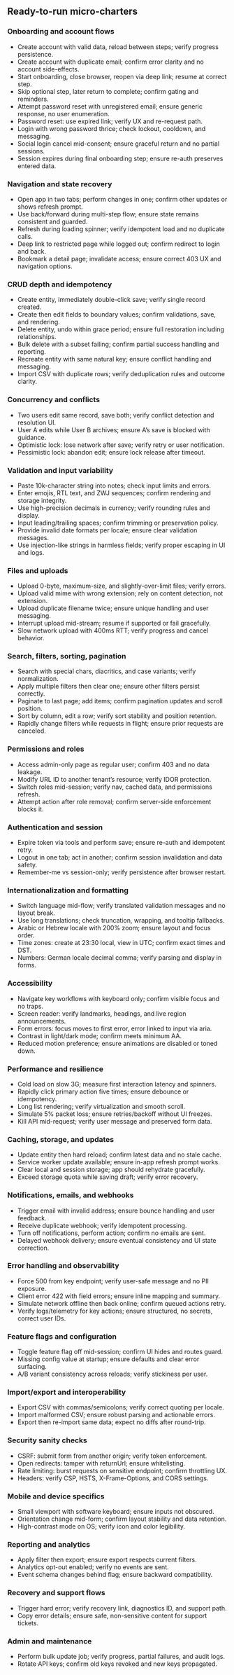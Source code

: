 ## Ready-to-run micro-charters

### Onboarding and account flows
- Create account with valid data, reload between steps; verify progress persistence.
- Create account with duplicate email; confirm error clarity and no account side-effects.
- Start onboarding, close browser, reopen via deep link; resume at correct step.
- Skip optional step, later return to complete; confirm gating and reminders.
- Attempt password reset with unregistered email; ensure generic response, no user enumeration.
- Password reset: use expired link; verify UX and re-request path.
- Login with wrong password thrice; check lockout, cooldown, and messaging.
- Social login cancel mid-consent; ensure graceful return and no partial sessions.
- Session expires during final onboarding step; ensure re-auth preserves entered data.

### Navigation and state recovery
- Open app in two tabs; perform changes in one; confirm other updates or shows refresh prompt.
- Use back/forward during multi-step flow; ensure state remains consistent and guarded.
- Refresh during loading spinner; verify idempotent load and no duplicate calls.
- Deep link to restricted page while logged out; confirm redirect to login and back.
- Bookmark a detail page; invalidate access; ensure correct 403 UX and navigation options.

### CRUD depth and idempotency
- Create entity, immediately double-click save; verify single record created.
- Create then edit fields to boundary values; confirm validations, save, and rendering.
- Delete entity, undo within grace period; ensure full restoration including relationships.
- Bulk delete with a subset failing; confirm partial success handling and reporting.
- Recreate entity with same natural key; ensure conflict handling and messaging.
- Import CSV with duplicate rows; verify deduplication rules and outcome clarity.

### Concurrency and conflicts
- Two users edit same record, save both; verify conflict detection and resolution UI.
- User A edits while User B archives; ensure A’s save is blocked with guidance.
- Optimistic lock: lose network after save; verify retry or user notification.
- Pessimistic lock: abandon edit; ensure lock release after timeout.

### Validation and input variability
- Paste 10k-character string into notes; check input limits and errors.
- Enter emojis, RTL text, and ZWJ sequences; confirm rendering and storage integrity.
- Use high-precision decimals in currency; verify rounding rules and display.
- Input leading/trailing spaces; confirm trimming or preservation policy.
- Provide invalid date formats per locale; ensure clear validation messages.
- Use injection-like strings in harmless fields; verify proper escaping in UI and logs.

### Files and uploads
- Upload 0-byte, maximum-size, and slightly-over-limit files; verify errors.
- Upload valid mime with wrong extension; rely on content detection, not extension.
- Upload duplicate filename twice; ensure unique handling and user messaging.
- Interrupt upload mid-stream; resume if supported or fail gracefully.
- Slow network upload with 400ms RTT; verify progress and cancel behavior.

### Search, filters, sorting, pagination
- Search with special chars, diacritics, and case variants; verify normalization.
- Apply multiple filters then clear one; ensure other filters persist correctly.
- Paginate to last page; add items; confirm pagination updates and scroll position.
- Sort by column, edit a row; verify sort stability and position retention.
- Rapidly change filters while requests in flight; ensure prior requests are canceled.

### Permissions and roles
- Access admin-only page as regular user; confirm 403 and no data leakage.
- Modify URL ID to another tenant’s resource; verify IDOR protection.
- Switch roles mid-session; verify nav, cached data, and permissions refresh.
- Attempt action after role removal; confirm server-side enforcement blocks it.

### Authentication and session
- Expire token via tools and perform save; ensure re-auth and idempotent retry.
- Logout in one tab; act in another; confirm session invalidation and data safety.
- Remember-me vs session-only; verify persistence after browser restart.

### Internationalization and formatting
- Switch language mid-flow; verify translated validation messages and no layout break.
- Use long translations; check truncation, wrapping, and tooltip fallbacks.
- Arabic or Hebrew locale with 200% zoom; ensure layout and focus order.
- Time zones: create at 23:30 local, view in UTC; confirm exact times and DST.
- Numbers: German locale decimal comma; verify parsing and display in forms.

### Accessibility
- Navigate key workflows with keyboard only; confirm visible focus and no traps.
- Screen reader: verify landmarks, headings, and live region announcements.
- Form errors: focus moves to first error, error linked to input via aria.
- Contrast in light/dark mode; confirm meets minimum AA.
- Reduced motion preference; ensure animations are disabled or toned down.

### Performance and resilience
- Cold load on slow 3G; measure first interaction latency and spinners.
- Rapidly click primary action five times; ensure debounce or idempotency.
- Long list rendering; verify virtualization and smooth scroll.
- Simulate 5% packet loss; ensure retries/backoff without UI freezes.
- Kill API mid-request; verify user message and preserved form data.

### Caching, storage, and updates
- Update entity then hard reload; confirm latest data and no stale cache.
- Service worker update available; ensure in-app refresh prompt works.
- Clear local and session storage; app should rehydrate gracefully.
- Exceed storage quota while saving draft; verify error recovery.

### Notifications, emails, and webhooks
- Trigger email with invalid address; ensure bounce handling and user feedback.
- Receive duplicate webhook; verify idempotent processing.
- Turn off notifications, perform action; confirm no emails are sent.
- Delayed webhook delivery; ensure eventual consistency and UI state correction.

### Error handling and observability
- Force 500 from key endpoint; verify user-safe message and no PII exposure.
- Client error 422 with field errors; ensure inline mapping and summary.
- Simulate network offline then back online; confirm queued actions retry.
- Verify logs/telemetry for key actions; ensure structured, no secrets, correct user IDs.

### Feature flags and configuration
- Toggle feature flag off mid-session; confirm UI hides and routes guard.
- Missing config value at startup; ensure defaults and clear error surfacing.
- A/B variant consistency across reloads; verify stickiness per user.

### Import/export and interoperability
- Export CSV with commas/semicolons; verify correct quoting per locale.
- Import malformed CSV; ensure robust parsing and actionable errors.
- Export then re-import same data; expect no diffs after round-trip.

### Security sanity checks
- CSRF: submit form from another origin; verify token enforcement.
- Open redirects: tamper with returnUrl; ensure whitelisting.
- Rate limiting: burst requests on sensitive endpoint; confirm throttling UX.
- Headers: verify CSP, HSTS, X-Frame-Options, and CORS settings.

### Mobile and device specifics
- Small viewport with software keyboard; ensure inputs not obscured.
- Orientation change mid-form; confirm layout stability and data retention.
- High-contrast mode on OS; verify icon and color legibility.

### Reporting and analytics
- Apply filter then export; ensure export respects current filters.
- Analytics opt-out enabled; verify no events are sent.
- Event schema changes behind flag; ensure backward compatibility.

### Recovery and support flows
- Trigger hard error; verify recovery link, diagnostics ID, and support path.
- Copy error details; ensure safe, non-sensitive content for support tickets.

### Admin and maintenance
- Perform bulk update job; verify progress, partial failures, and audit logs.
- Rotate API keys; confirm old keys revoked and new keys propagated.


